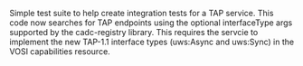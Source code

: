 
Simple test suite to help create integration tests for a TAP service. This code now searches for
TAP endpoints using the optional interfaceType args supported by the cadc-registry library. This 
requires the servcie to implement the new TAP-1.1 interface types (uws:Async and uws:Sync) in the
VOSI capabilities resource.

